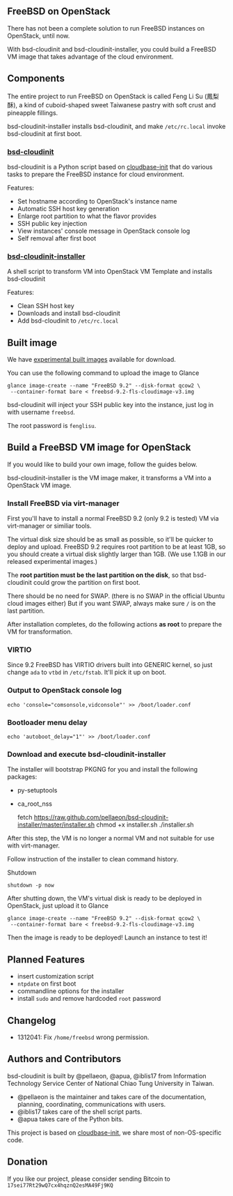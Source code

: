 ## FreeBSD on OpenStack
There has not been a complete solution to run FreeBSD instances on OpenStack, until now.

With bsd-cloudinit and bsd-cloudinit-installer, you could build a FreeBSD VM image that takes advantage of the cloud environment.

## Components
The entire project to run FreeBSD on OpenStack is called Feng Li Su (鳳梨酥), a kind of cuboid-shaped sweet Taiwanese pastry with soft crust and pineapple fillings.

bsd-cloudinit-installer installs bsd-cloudinit, and make `/etc/rc.local` invoke bsd-cloudinit at first boot.
### [bsd-cloudinit](https://github.com/pellaeon/bsd-cloudinit)
bsd-cloudinit is a Python script based on [cloudbase-init](https://github.com/cloudbase/cloudbase-init/) that do various tasks to prepare the FreeBSD instance for cloud environment.

Features:
* Set hostname according to OpenStack's instance name
* Automatic SSH host key generation
* Enlarge root partition to what the flavor provides
* SSH public key injection
* View instances' console message in OpenStack console log
* Self removal after first boot

### [bsd-cloudinit-installer](https://github.com/pellaeon/bsd-cloudinit-installer)
A shell script to transform VM into OpenStack VM Template and installs bsd-cloudinit

Features:
* Clean SSH host key
* Downloads and install bsd-cloudinit
* Add bsd-cloudinit to `/etc/rc.local`

## Built image
We have [experimental built images](http://images.openstack.nctu.edu.tw/bsd-cloudinit/) available for download.

You can use the following command to upload the image to Glance

    glance image-create --name "FreeBSD 9.2" --disk-format qcow2 \
     --container-format bare < freebsd-9.2-fls-cloudimage-v3.img

bsd-cloudinit will inject your SSH public key into the instance, just log in with username `freebsd`.

The root password is `fenglisu`.

## Build a FreeBSD VM image for OpenStack
If you would like to build your own image, follow the guides below.

bsd-cloudinit-installer is the VM image maker, it transforms a VM into a OpenStack VM image.

### Install FreeBSD via virt-manager
First you'll have to install a normal FreeBSD 9.2 (only 9.2 is tested) VM via virt-manager or similiar tools.

The virtual disk size should be as small as possible, so it'll be quicker to deploy and upload. FreeBSD 9.2 requires root partition to be at least 1GB, so you should create a virtual disk slightly larger than 1GB. (We use 1.1GB in our released experimental images.)

The **root partition must be the last partition on the disk**, so that bsd-cloudinit could grow the partition on first boot.

There should be no need for SWAP. (there is no SWAP in the official Ubuntu cloud images either) But if you want SWAP, always make sure `/` is on the last partition.

After installation completes, do the following actions **as root** to prepare the VM for transformation.

### VIRTIO
Since 9.2 FreeBSD has VIRTIO drivers built into GENERIC kernel, so just change `ada` to `vtbd` in `/etc/fstab`. It'll pick it up on boot.

### Output to OpenStack console log
    echo 'console="comsonsole,vidconsole"' >> /boot/loader.conf
### Bootloader menu delay
    echo 'autoboot_delay="1"' >> /boot/loader.conf
### Download and execute bsd-cloudinit-installer

The installer will bootstrap PKGNG for you and install the following packages:

- py-setuptools
- ca_root_nss

    fetch https://raw.github.com/pellaeon/bsd-cloudinit-installer/master/installer.sh
    chmod +x installer.sh
    ./installer.sh

After this step, the VM is no longer a normal VM and not suitable for use with virt-manager.

Follow instruction of the installer to clean command history.

Shutdown

    shutdown -p now

After shutting down, the VM's virtual disk is ready to be deployed in OpenStack, just upload it to Glance

    glance image-create --name "FreeBSD 9.2" --disk-format qcow2 \
     --container-format bare < freebsd-9.2-fls-cloudimage-v3.img

Then the image is ready to be deployed! Launch an instance to test it!

## Planned Features
* insert customization script
* `ntpdate` on first boot
* commandline options for the installer
* install `sudo` and remove hardcoded `root` password

## Changelog
* 1312041: Fix `/home/freebsd` wrong permission.

## Authors and Contributors
bsd-cloudinit is built by @pellaeon, @apua, @iblis17 from Information Technology Service Center
 of National Chiao Tung University in Taiwan.

* @pellaeon is the maintainer and takes care of the documentation, planning, coordinating, communications with users.
* @iblis17 takes care of the shell script parts.
* @apua takes care of the Python bits.

This project is based on [cloudbase-init](https://github.com/cloudbase/cloudbase-init), we share most of non-OS-specific code.
## Donation
If you like our project, please consider sending Bitcoin to `17sei77Rt29wQ7cx4hqznQ2esMA49Fj9KQ`
